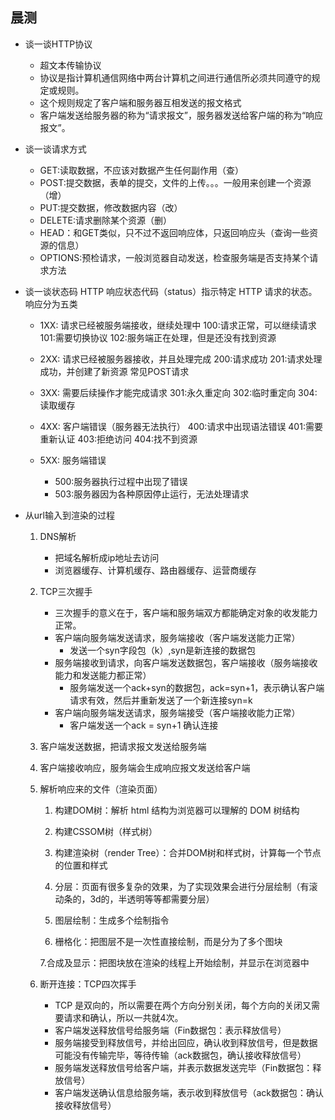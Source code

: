 ## 晨测
- 谈一谈HTTP协议
    - 超文本传输协议
    - 协议是指计算机通信网络中两台计算机之间进行通信所必须共同遵守的规定或规则。
    - 这个规则规定了客户端和服务器互相发送的报文格式
    - 客户端发送给服务器的称为“请求报文”，服务器发送给客户端的称为“响应报文”。

- 谈一谈请求方式
    - GET:读取数据，不应该对数据产生任何副作用（查）
    - POST:提交数据，表单的提交，文件的上传。。。一般用来创建一个资源（增）
    - PUT:提交数据，修改数据内容（改）
    - DELETE:请求删除某个资源（删）
    - HEAD：和GET类似，只不过不返回响应体，只返回响应头（查询一些资源的信息）
    - OPTIONS:预检请求，一般浏览器自动发送，检查服务端是否支持某个请求方法

- 谈一谈状态码
    HTTP 响应状态代码（status）指示特定 HTTP 请求的状态。响应分为五类
    - 1XX: 请求已经被服务端接收，继续处理中
        100:请求正常，可以继续请求
        101:需要切换协议
        102:服务端正在处理，但是还没有找到资源

    - 2XX: 请求已经被服务器接收，并且处理完成
        200:请求成功
        201:请求处理成功，并创建了新资源 常见POST请求

    - 3XX: 需要后续操作才能完成请求
        301:永久重定向
        302:临时重定向
        304:读取缓存

    - 4XX: 客户端错误（服务器无法执行）
        400:请求中出现语法错误
        401:需要重新认证
        403:拒绝访问
        404:找不到资源

    - 5XX: 服务端错误
        - 500:服务器执行过程中出现了错误
        - 503:服务器因为各种原因停止运行，无法处理请求

- 从url输入到渲染的过程
    1. DNS解析
        - 把域名解析成ip地址去访问
        - 浏览器缓存、计算机缓存、路由器缓存、运营商缓存

    2. TCP三次握手
        - 三次握手的意义在于，客户端和服务端双方都能确定对象的收发能力正常。
        - 客户端向服务端发送请求，服务端接收（客户端发送能力正常）
            - 发送一个syn字段包（k）,syn是新连接的数据包
        - 服务端接收到请求，向客户端发送数据包，客户端接收（服务端接收能力和发送能力都正常）
            - 服务端发送一个ack+syn的数据包，ack=syn+1，表示确认客户端请求有效，然后并重新发送了一个新连接syn=k
        - 客户端向服务端发送请求，服务端接受（客户端接收能力正常）
            - 客户端发送一个ack = syn+1 确认连接

    3. 客户端发送数据，把请求报文发送给服务端

    4. 客户端接收响应，服务端会生成响应报文发送给客户端

    5. 解析响应来的文件（渲染页面）
        1. 构建DOM树：解析 html 结构为浏览器可以理解的 DOM 树结构

        2. 构建CSSOM树（样式树）

        3. 构建渲染树（render Tree）：合并DOM树和样式树，计算每一个节点的位置和样式

        4. 分层：页面有很多复杂的效果，为了实现效果会进行分层绘制（有滚动条的，3d的，半透明等等都需要分层）

        5. 图层绘制：生成多个绘制指令

        6. 栅格化：把图层不是一次性直接绘制，而是分为了多个图块

        7.合成及显示：把图块放在渲染的线程上开始绘制，并显示在浏览器中

    6. 断开连接：TCP四次挥手
        - TCP 是双向的，所以需要在两个方向分别关闭，每个方向的关闭又需要请求和确认，所以一共就4次。
        - 客户端发送释放信号给服务端（Fin数据包：表示释放信号）
        - 服务端接受到释放信号，并给出回应，确认收到释放信号，但是数据可能没有传输完毕，等待传输（ack数据包，确认接收释放信号）
        - 服务端发送释放信号给客户端，并表示数据发送完毕（Fin数据包：释放信号）
        - 客户端发送确认信息给服务端，表示收到释放信号（ack数据包：确认接收释放信号）